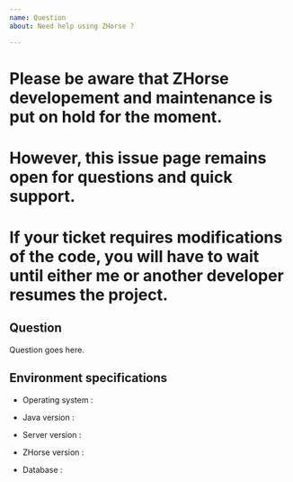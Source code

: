 ```yaml
---
name: Question
about: Need help using ZHorse ?

---
```


# Please be aware that ZHorse developement and maintenance is put on hold for the moment.
# However, this issue page remains open for questions and quick support.
# If your ticket requires modifications of the code, you will have to wait until either me or another developer resumes the project.


## Question

Question goes here.


## Environment specifications <!-- Delete this if irrelevant -->

<!-- The OS of your server : Linux / Windows / Raspberry Pi.. -->
- Operating system :

<!-- The major version of Java : 8 / 9 / 10 -->
- Java version :

<!-- The exact version of your server returned by the command /version -->
- Server version :

<!-- The exact version of ZHorse returned by the command /zh -->
- ZHorse version :

<!-- The type of ZHorse's database : SQLite (default, uses ZHorse.db file) / MySQL -->
- Database :